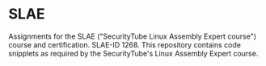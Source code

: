 # SLAE
Assignments for the SLAE ("SecurityTube Linux Assembly Expert course") course and certification.
SLAE-ID 1268.
This repository contains code snipplets as required by the SecurityTube's Linux Assembly Expert course.
